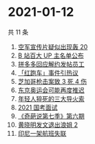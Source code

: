 # 2021-01-12

共 11 条

<!-- BEGIN ZHIHUSEARCH -->
<!-- 最后更新时间 Tue Jan 12 2021 03:32:54 GMT+0800 (CST) -->
1. [空军宣传片疑似出现轰 20 ](https://www.zhihu.com/search?q=轰20)
1. [B 站百大 UP 主名单公布](https://www.zhihu.com/search?q=百大up主)
1. [拼多多回应解约发帖员工](https://www.zhihu.com/search?q=拼多多回应辞退)
1. [「红跑车」事件引热议](https://www.zhihu.com/search?q=红跑车)
1. [芝加哥枪击案致 3 死 4 伤](https://www.zhihu.com/search?q=芝加哥枪击)
1. [东京奥运会可能再度推迟](https://www.zhihu.com/search?q=东京奥运会)
1. [年轻人猝死的三大导火索](https://www.zhihu.com/search?q=年轻人猝死)
1. [2021 国考面试](https://www.zhihu.com/search?q=国考面试)
1. [《奇葩说第七季》第六期](https://www.zhihu.com/search?q=奇葩说第七季)
1. [黄晓明发文退出浪姐 2](https://www.zhihu.com/search?q=黄晓明退出浪姐)
1. [印尼一架航班失联](https://www.zhihu.com/search?q=印尼航班失联)
<!-- END ZHIHUSEARCH -->
